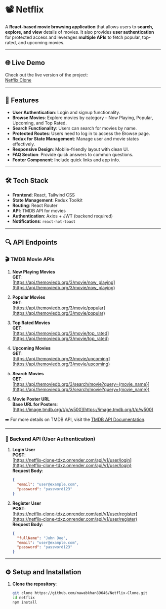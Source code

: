 # 📽️ Netflix

A **React-based movie browsing application** that allows users to **search, explore, and view** details of movies. It also provides **user authentication** for protected access and leverages **multiple APIs** to fetch popular, top-rated, and upcoming movies.

---

## 🌐 Live Demo

Check out the live version of the project:  
[Netflix Clone](https://netflix-clone-eight-eta-47.vercel.app/)

---

## 🚀 Features

- **User Authentication**: Login and signup functionality.
- **Browse Movies**: Explore movies by category – Now Playing, Popular, Upcoming, and Top Rated.
- **Search Functionality**: Users can search for movies by name.
- **Protected Routes**: Users need to log in to access the Browse page.
- **Redux for State Management**: Manage user and movie states effectively.
- **Responsive Design**: Mobile-friendly layout with clean UI.
- **FAQ Section**: Provide quick answers to common questions.
- **Footer Component**: Include quick links and app info.

---

## 🛠️ Tech Stack

- **Frontend**: React, Tailwind CSS
- **State Management**: Redux Toolkit
- **Routing**: React Router
- **API**: TMDB API for movies
- **Authentication**: Axios + JWT (backend required)
- **Notifications**: `react-hot-toast`

---


## 🔍 API Endpoints

### 🎬 **TMDB Movie APIs**

1. **Now Playing Movies**  
   **GET**:  
   [https://api.themoviedb.org/3/movie/now_playing](https://api.themoviedb.org/3/movie/now_playing)

2. **Popular Movies**  
   **GET**:  
   [https://api.themoviedb.org/3/movie/popular](https://api.themoviedb.org/3/movie/popular)

3. **Top Rated Movies**  
   **GET**:  
   [https://api.themoviedb.org/3/movie/top_rated](https://api.themoviedb.org/3/movie/top_rated)

4. **Upcoming Movies**  
   **GET**:  
   [https://api.themoviedb.org/3/movie/upcoming](https://api.themoviedb.org/3/movie/upcoming)

5. **Search Movies**  
   **GET**:  
   [https://api.themoviedb.org/3/search/movie?query={movie_name}](https://api.themoviedb.org/3/search/movie?query={movie_name})

6. **Movie Poster URL**  
   **Base URL for Posters**:  
   [https://image.tmdb.org/t/p/w500](https://image.tmdb.org/t/p/w500)

➡️ For more details on TMDB API, visit the [TMDB API Documentation](https://developers.themoviedb.org/3/getting-started/introduction).

---

### 🔑 **Backend API (User Authentication)**

1. **Login User**  
   **POST**:  
   [https://netflix-clone-tdxz.onrender.com/api/v1/user/login](https://netflix-clone-tdxz.onrender.com/api/v1/user/login)  
   **Request Body**:
   ```json
   {
     "email": "user@example.com",
     "password": "password123"
   }
   ```
2. **Register User**  
    **POST**:  
    [https://netflix-clone-tdxz.onrender.com/api/v1/user/register](https://netflix-clone-tdxz.onrender.com/api/v1/user/register)  
    **Request Body**:
   ```json
   {
     "fullName": "John Doe",
     "email": "user@example.com",
     "password": "password123"
   }
   ```

---

## ⚙️ Setup and Installation

1. **Clone the repository**:
   ```bash
   git clone https://github.com/nawabkhan89646/Netflix-Clone.git
   cd netflix
   npm install
   ```
